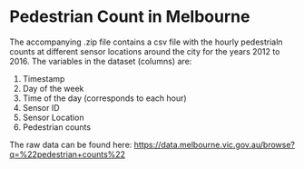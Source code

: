 # Pedestrian Count in Melbourne

The accompanying .zip file contains a csv file with the hourly pedestrialn counts at different sensor locations around the city for the years 2012 to 2016. The variables in the dataset (columns) are:
1) Timestamp
2) Day of the week
3) Time of the day (corresponds to each hour)
4) Sensor ID
5) Sensor Location
6) Pedestrian counts

The raw data can be found here: https://data.melbourne.vic.gov.au/browse?q=%22pedestrian+counts%22
